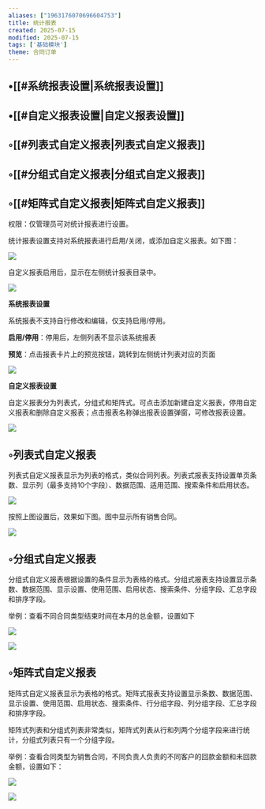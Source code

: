 ```yaml
---
aliases: ["1963176070696604753"]
title: 统计报表
created: 2025-07-15
modified: 2025-07-15
tags: ['基础模块']
theme: 合同订单
---
```


## •[[#系统报表设置|系统报表设置]]

## •[[#自定义报表设置|自定义报表设置]]

## ◦[[#列表式自定义报表|列表式自定义报表]]

## ◦[[#分组式自定义报表|分组式自定义报表]]

## ◦[[#矩阵式自定义报表|矩阵式自定义报表]]

权限：仅管理员可对统计报表进行设置。

统计报表设置支持对系统报表进行启用/关闭，或添加自定义报表。如下图：

![](185f6da747415a51cddc8a46482e1f49.jpg)

自定义报表启用后，显示在左侧统计报表目录中。

![](47bc229d5ed8bd33246420c92c4c067a.jpg)

**系统报表设置**

系统报表不支持自行修改和编辑，仅支持启用/停用。

**启用/停用**：停用后，左侧列表不显示该系统报表

**预览**：点击报表卡片上的预览按钮，跳转到左侧统计列表对应的页面

**![](306c41614fc252a3d018b65a9b1fadef.jpg)**

**自定义报表设置**

自定义报表分为列表式，分组式和矩阵式。可点击添加新建自定义报表，停用自定义报表和删除自定义报表；点击报表名称弹出报表设置弹窗，可修改报表设置。

![](390c2084b0c6cd5c8e275c67064a8b90.jpg)

## ◦列表式自定义报表

列表式自定义报表显示为列表的格式，类似合同列表。列表式报表支持设置单页条数、显示列（最多支持10个字段）、数据范围、适用范围、搜索条件和启用状态。

![](5d1e524c1b882351f723c5fe51165085.jpg)

按照上图设置后，效果如下图。图中显示所有销售合同。

![](8f3b83803d566e14214684f76b08270c.jpg)

## ◦分组式自定义报表

分组式自定义报表根据设置的条件显示为表格的格式。分组式报表支持设置显示条数、数据范围、显示设置、使用范围、启用状态、搜索条件、分组字段、汇总字段和排序字段。

举例：查看不同合同类型结束时间在本月的总金额，设置如下

![](f251a4ffdf7209e06b3255e63cdbfa3e.jpg)

![](30fdc0d77eaba6fe6a16431f203447e7.jpg)

## ◦矩阵式自定义报表

矩阵式自定义报表显示为表格的格式。矩阵式报表支持设置显示条数、数据范围、显示设置、使用范围、启用状态、搜索条件、行分组字段、列分组字段、汇总字段和排序字段。

矩阵式列表和分组式列表非常类似，矩阵式列表从行和列两个分组字段来进行统计，分组式列表只有一个分组字段。

举例：查看合同类型为销售合同，不同负责人负责的不同客户的回款金额和未回款金额，设置如下：

![](46bd812c77d8018538104a68c5985b14.jpg)

![](dd7706c4467e750fd861367544a6ebc0.jpg)